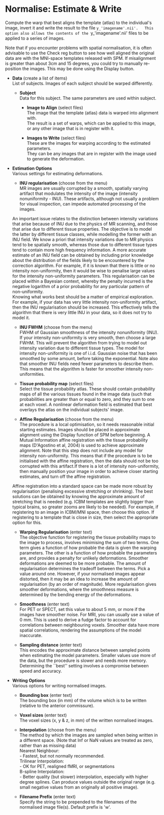 # Normalise: Estimate & Write  
Compute the warp that best aligns the template (atlas) to the individual's image, invert it and write the result to the file `y_'imagename'.nii'.  
This option also allows the contents of the `y_'imagename'.nii' files to be applied to a series of images.  
  
Note that if you encounter problems with spatial normalisation, it is often advisable to use the Check reg button to see how well aligned the original data are with the MNI-space templates released with SPM.  If misalignment is greater than about 3cm and 15 degrees, you could try to manually re-position the images.  This may be done using the Display button.  

* **Data** (create a list of items)  
List of subjects. Images of each subject should be warped differently.  

    * **Subject**   
    Data for this subject. The same parameters are used within subject.  

        * **Image to Align** (select files)  
        The image that the template (atlas) data is warped into alignment with.  
        The result is a set of warps, which can be applied to this image, or any other image that is in register with it.  

        * **Images to Write** (select files)  
        These are the images for warping according to the estimated parameters.  
        They can be any images that are in register with the image used to generate the deformation.  

* **Estimation Options**   
Various settings for estimating deformations.  

    * **INU regularisation** (choose from the menu)  
    MR images are usually corrupted by a smooth, spatially varying artifact that modulates the intensity of the image (intensity nonuniformity - INU). These artifacts, although not usually a problem for visual inspection, can impede automated processing of the images.  
      
    An important issue relates to the distinction between intensity variations that arise because of INU due to the physics of MR scanning, and those that arise due to different tissue properties.  The objective is to model the latter by different tissue classes, while modelling the former with an INU field. We know a priori that intensity variations due to MR physics tend to be spatially smooth, whereas those due to different tissue types tend to contain more high frequency information. A more accurate estimate of an INU field can be obtained by including prior knowledge about the distribution of the fields likely to be encountered by the correction algorithm. For example, if it is known that there is little or no intensity non-uniformity, then it would be wise to penalise large values for the intensity non-uniformity parameters. This regularisation can be placed within a Bayesian context, whereby the penalty incurred is the negative logarithm of a prior probability for any particular pattern of non-uniformity.  
    Knowing what works best should be a matter of empirical exploration.  For example, if your data has very little intensity non-uniformity artifact, then the INU regularisation should be increased.  This effectively tells the algorithm that there is very little INU in your data, so it does not try to model it.  

    * **INU FWHM** (choose from the menu)  
    FWHM of Gaussian smoothness of the intensity nonuniformity (INU). If your intensity non-uniformity is very smooth, then choose a large FWHM. This will prevent the algorithm from trying to model out intensity variation due to different tissue types. The model for intensity non-uniformity is one of i.i.d. Gaussian noise that has been smoothed by some amount, before taking the exponential. Note also that smoother INU fields need fewer parameters to describe them. This means that the algorithm is faster for smoother intensity non-uniformities.  

    * **Tissue probability map** (select files)  
    Select the tissue probability atlas. These should contain probability maps of all the various tissues found in the image data (such that probabilities are greater than or equal to zero, and they sum to one at each voxel. A nonlinear deformation field is estimated that best overlays the atlas on the individual subjects' image.  

    * **Affine Regularisation** (choose from the menu)  
    The procedure is a local optimisation, so it needs reasonable initial starting estimates. Images should be placed in approximate alignment using the Display function of SPM before beginning. A Mutual Information affine registration with the tissue probability maps (D'Agostino et al, 2004) is used to achieve approximate alignment. Note that this step does not include any model for intensity non-uniformity. This means that if the procedure is to be initialised with the affine registration, then the data should not be too corrupted with this artifact.If there is a lot of intensity non-uniformity, then manually position your image in order to achieve closer starting estimates, and turn off the affine registration.  
      
    Affine registration into a standard space can be made more robust by regularisation (penalising excessive stretching or shrinking).  The best solutions can be obtained by knowing the approximate amount of stretching that is needed (e.g. ICBM templates are slightly bigger than typical brains, so greater zooms are likely to be needed). For example, if registering to an image in ICBM/MNI space, then choose this option.  If registering to a template that is close in size, then select the appropriate option for this.  

    * **Warping Regularisation** (enter text)  
    The objective function for registering the tissue probability maps to the image to process, involves minimising the sum of two terms. One term gives a function of how probable the data is given the warping parameters. The other is a function of how probable the parameters are, and provides a penalty for unlikely deformations. Smoother deformations are deemed to be more probable. The amount of regularisation determines the tradeoff between the terms. Pick a value around one.  However, if your normalised images appear distorted, then it may be an idea to increase the amount of regularisation (by an order of magnitude). More regularisation gives smoother deformations, where the smoothness measure is determined by the bending energy of the deformations.   

    * **Smoothness** (enter text)  
    For PET or SPECT, set this value to about 5 mm, or more if the images have smoother noise.  For MRI, you can usually use a value of 0 mm.  This is used to derive a fudge factor to account for correlations between neighbouring voxels.  Smoother data have more spatial correlations, rendering the assumptions of the model inaccurate.  

    * **Sampling distance** (enter text)  
    This encodes the approximate distance between sampled points when estimating the model parameters. Smaller values use more of the data, but the procedure is slower and needs more memory. Determining the ``best'' setting involves a compromise between speed and accuracy.  

* **Writing Options**   
Various options for writing normalised images.  

    * **Bounding box** (enter text)  
    The bounding box (in mm) of the volume which is to be written (relative to the anterior commissure).  

    * **Voxel sizes** (enter text)  
    The voxel sizes (x, y & z, in mm) of the written normalised images.  

    * **Interpolation** (choose from the menu)  
    The method by which the images are sampled when being written in a different space. (Note that Inf or NaN values are treated as zero, rather than as missing data)  
        Nearest Neighbour:  
          - Fastest, but not normally recommended.  
        Trilinear Interpolation:  
          - OK for PET, realigned fMRI, or segmentations  
        B-spline Interpolation:  
          - Better quality (but slower) interpolation, especially with higher degree splines. Can produce values outside the original range (e.g. small negative values from an originally all positive image).  

    * **Filename Prefix** (enter text)  
    Specify the string to be prepended to the filenames of the normalised image file(s). Default prefix is 'w'.  
